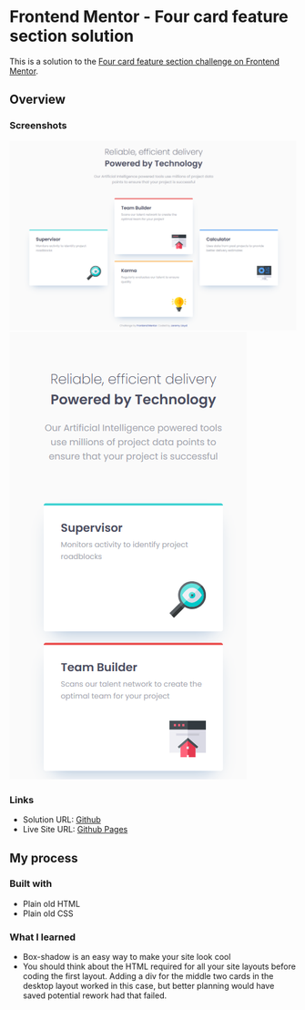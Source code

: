 # Frontend Mentor - Four card feature section solution

This is a solution to the [Four card feature section challenge on Frontend Mentor](https://www.frontendmentor.io/challenges/four-card-feature-section-weK1eFYK).

## Overview

### Screenshots

![](./images/screenshot_desktop.png)
![](./images/screenshot_mobile.png)

### Links

- Solution URL: [Github](https://github.com/jeremylloyd/frontend-mentor-four-card-feature-section)
- Live Site URL: [Github Pages](https://jeremylloyd.github.io/frontend-mentor-four-card-feature-section/)

## My process

### Built with

- Plain old HTML
- Plain old CSS

### What I learned

- Box-shadow is an easy way to make your site look cool
- You should think about the HTML required for all your site layouts before coding the first layout. Adding a div for the middle two cards in the desktop layout worked in this case, but better planning would have saved potential rework had that failed.